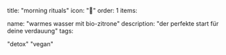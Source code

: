 title: "morning rituals"
icon: "🌅"
order: 1
items:

name: "warmes wasser mit bio-zitrone"
description: "der perfekte start für deine verdauung"
tags:

"detox"
"vegan"
